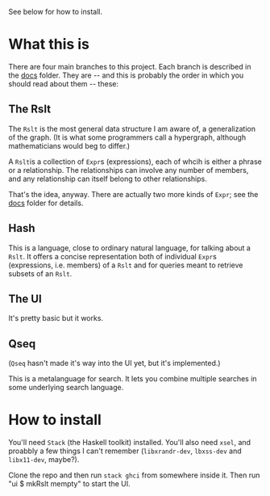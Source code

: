 See below for how to install.


# What this is

There are four main branches to this project. Each branch is described in the [docs](docs) folder. They are -- and this is probably the order in which you should read about them -- these:


## The Rslt

The `Rslt` is the most general data structure I am aware of, a generalization of the graph. (It is what some programmers call a hypergraph, although mathematicians would beg to differ.)

A `Rslt`is a collection of `Expr`s (expressions), each of whcih is either a phrase or a relationship. The relationships can involve any number of members, and any relationship can itself belong to other relationships.

That's the idea, anyway. There are actually two more kinds of `Expr`; see the [docs](docs) folder for details.


## Hash

This is a language, close to ordinary natural language, for talking about a `Rslt`. It offers a concise representation both of individual `Expr`s (expressions, i.e. members) of a `Rslt` and for queries meant to retrieve subsets of an `Rslt`.


## The UI

It's pretty basic but it works.


## Qseq

(`Qseq` hasn't made it's way into the UI yet, but it's implemented.)

This is a metalanguage for search. It lets you combine multiple searches in some underlying search language.


# How to install

You'll need `Stack` (the Haskell toolkit) installed. You'll also need `xsel`, and proabbly a few things I can't remember (`libxrandr-dev`, `lbxss-dev` and `libx11-dev`, maybe?).

Clone the repo and then run `stack ghci` from somewhere inside it. Then run "ui $ mkRslt mempty" to start the UI.
